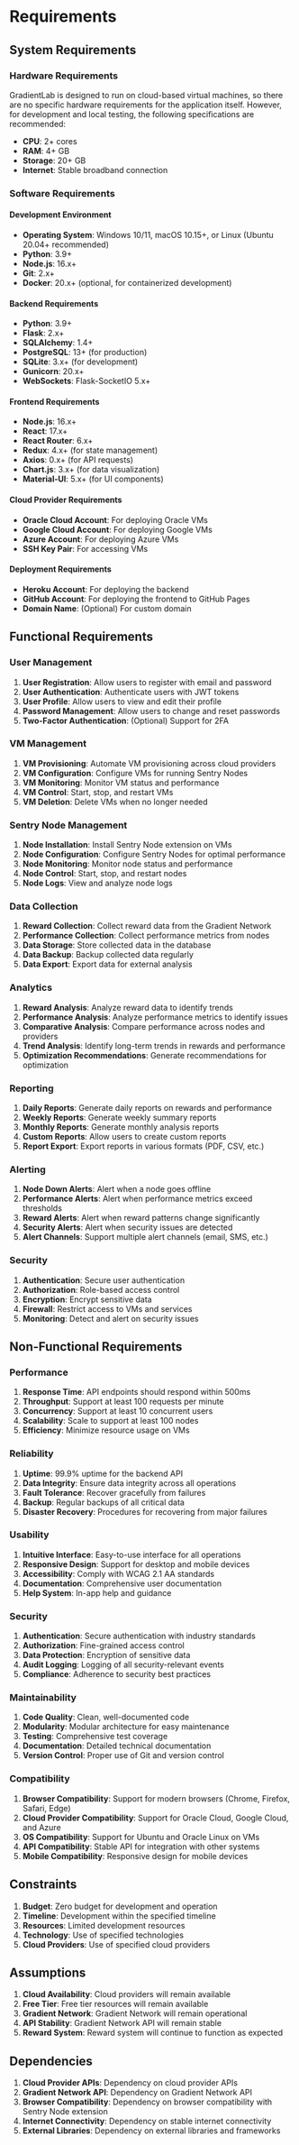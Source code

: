 # Requirements

## System Requirements

### Hardware Requirements

GradientLab is designed to run on cloud-based virtual machines, so there are no specific hardware requirements for the application itself. However, for development and local testing, the following specifications are recommended:

- **CPU**: 2+ cores
- **RAM**: 4+ GB
- **Storage**: 20+ GB
- **Internet**: Stable broadband connection

### Software Requirements

#### Development Environment

- **Operating System**: Windows 10/11, macOS 10.15+, or Linux (Ubuntu 20.04+ recommended)
- **Python**: 3.9+
- **Node.js**: 16.x+
- **Git**: 2.x+
- **Docker**: 20.x+ (optional, for containerized development)

#### Backend Requirements

- **Python**: 3.9+
- **Flask**: 2.x+
- **SQLAlchemy**: 1.4+
- **PostgreSQL**: 13+ (for production)
- **SQLite**: 3.x+ (for development)
- **Gunicorn**: 20.x+
- **WebSockets**: Flask-SocketIO 5.x+

#### Frontend Requirements

- **Node.js**: 16.x+
- **React**: 17.x+
- **React Router**: 6.x+
- **Redux**: 4.x+ (for state management)
- **Axios**: 0.x+ (for API requests)
- **Chart.js**: 3.x+ (for data visualization)
- **Material-UI**: 5.x+ (for UI components)

#### Cloud Provider Requirements

- **Oracle Cloud Account**: For deploying Oracle VMs
- **Google Cloud Account**: For deploying Google VMs
- **Azure Account**: For deploying Azure VMs
- **SSH Key Pair**: For accessing VMs

#### Deployment Requirements

- **Heroku Account**: For deploying the backend
- **GitHub Account**: For deploying the frontend to GitHub Pages
- **Domain Name**: (Optional) For custom domain

## Functional Requirements

### User Management

1. **User Registration**: Allow users to register with email and password
2. **User Authentication**: Authenticate users with JWT tokens
3. **User Profile**: Allow users to view and edit their profile
4. **Password Management**: Allow users to change and reset passwords
5. **Two-Factor Authentication**: (Optional) Support for 2FA

### VM Management

1. **VM Provisioning**: Automate VM provisioning across cloud providers
2. **VM Configuration**: Configure VMs for running Sentry Nodes
3. **VM Monitoring**: Monitor VM status and performance
4. **VM Control**: Start, stop, and restart VMs
5. **VM Deletion**: Delete VMs when no longer needed

### Sentry Node Management

1. **Node Installation**: Install Sentry Node extension on VMs
2. **Node Configuration**: Configure Sentry Nodes for optimal performance
3. **Node Monitoring**: Monitor node status and performance
4. **Node Control**: Start, stop, and restart nodes
5. **Node Logs**: View and analyze node logs

### Data Collection

1. **Reward Collection**: Collect reward data from the Gradient Network
2. **Performance Collection**: Collect performance metrics from nodes
3. **Data Storage**: Store collected data in the database
4. **Data Backup**: Backup collected data regularly
5. **Data Export**: Export data for external analysis

### Analytics

1. **Reward Analysis**: Analyze reward data to identify trends
2. **Performance Analysis**: Analyze performance metrics to identify issues
3. **Comparative Analysis**: Compare performance across nodes and providers
4. **Trend Analysis**: Identify long-term trends in rewards and performance
5. **Optimization Recommendations**: Generate recommendations for optimization

### Reporting

1. **Daily Reports**: Generate daily reports on rewards and performance
2. **Weekly Reports**: Generate weekly summary reports
3. **Monthly Reports**: Generate monthly analysis reports
4. **Custom Reports**: Allow users to create custom reports
5. **Report Export**: Export reports in various formats (PDF, CSV, etc.)

### Alerting

1. **Node Down Alerts**: Alert when a node goes offline
2. **Performance Alerts**: Alert when performance metrics exceed thresholds
3. **Reward Alerts**: Alert when reward patterns change significantly
4. **Security Alerts**: Alert when security issues are detected
5. **Alert Channels**: Support multiple alert channels (email, SMS, etc.)

### Security

1. **Authentication**: Secure user authentication
2. **Authorization**: Role-based access control
3. **Encryption**: Encrypt sensitive data
4. **Firewall**: Restrict access to VMs and services
5. **Monitoring**: Detect and alert on security issues

## Non-Functional Requirements

### Performance

1. **Response Time**: API endpoints should respond within 500ms
2. **Throughput**: Support at least 100 requests per minute
3. **Concurrency**: Support at least 10 concurrent users
4. **Scalability**: Scale to support at least 100 nodes
5. **Efficiency**: Minimize resource usage on VMs

### Reliability

1. **Uptime**: 99.9% uptime for the backend API
2. **Data Integrity**: Ensure data integrity across all operations
3. **Fault Tolerance**: Recover gracefully from failures
4. **Backup**: Regular backups of all critical data
5. **Disaster Recovery**: Procedures for recovering from major failures

### Usability

1. **Intuitive Interface**: Easy-to-use interface for all operations
2. **Responsive Design**: Support for desktop and mobile devices
3. **Accessibility**: Comply with WCAG 2.1 AA standards
4. **Documentation**: Comprehensive user documentation
5. **Help System**: In-app help and guidance

### Security

1. **Authentication**: Secure authentication with industry standards
2. **Authorization**: Fine-grained access control
3. **Data Protection**: Encryption of sensitive data
4. **Audit Logging**: Logging of all security-relevant events
5. **Compliance**: Adherence to security best practices

### Maintainability

1. **Code Quality**: Clean, well-documented code
2. **Modularity**: Modular architecture for easy maintenance
3. **Testing**: Comprehensive test coverage
4. **Documentation**: Detailed technical documentation
5. **Version Control**: Proper use of Git and version control

### Compatibility

1. **Browser Compatibility**: Support for modern browsers (Chrome, Firefox, Safari, Edge)
2. **Cloud Provider Compatibility**: Support for Oracle Cloud, Google Cloud, and Azure
3. **OS Compatibility**: Support for Ubuntu and Oracle Linux on VMs
4. **API Compatibility**: Stable API for integration with other systems
5. **Mobile Compatibility**: Responsive design for mobile devices

## Constraints

1. **Budget**: Zero budget for development and operation
2. **Timeline**: Development within the specified timeline
3. **Resources**: Limited development resources
4. **Technology**: Use of specified technologies
5. **Cloud Providers**: Use of specified cloud providers

## Assumptions

1. **Cloud Availability**: Cloud providers will remain available
2. **Free Tier**: Free tier resources will remain available
3. **Gradient Network**: Gradient Network will remain operational
4. **API Stability**: Gradient Network API will remain stable
5. **Reward System**: Reward system will continue to function as expected

## Dependencies

1. **Cloud Provider APIs**: Dependency on cloud provider APIs
2. **Gradient Network API**: Dependency on Gradient Network API
3. **Browser Compatibility**: Dependency on browser compatibility with Sentry Node extension
4. **Internet Connectivity**: Dependency on stable internet connectivity
5. **External Libraries**: Dependency on external libraries and frameworks
